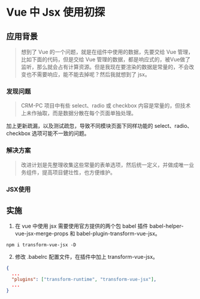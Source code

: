 # Vue 中 Jsx 使用初探

## 应用背景

> 想到了 Vue 的一个问题，就是在组件中使用的数据，先要交给 Vue 管理，比如下面的代码，但是交给 Vue 管理的数据，都是响应式的，被Vue做了监听，那么就会占有计算资源。但是我现在要渲染的数据是常量的，不会改变也不需要响应，能不能去掉呢？然后我就想到了 jsx。

### 发现问题

> CRM-PC 项目中有些 select、radio 或 checkbox 内容是常量的，但技术上未作抽取，而是数据分散在每个页面单独处理。

加上更新疏漏，以及测试疏忽，导致不同模块页面下同样功能的 select、radio、checkbox 选项可能不一致的问题。

### 解决方案

> 改进计划是先整理收集这些常量的表单选项，然后统一定义，并做成唯一业务组件，提高项目健壮性，也方便维护。

### JSX使用

## 实施

1. 在 vue 中使用 jsx 需要使用官方提供的两个包 babel 插件 babel-helper-vue-jsx-merge-props 和 babel-plugin-transform-vue-jsx。

```shell
npm i transform-vue-jsx -D
```

2. 修改 .babelrc 配置文件，在插件中加上 transform-vue-jsx。

```json
{
  ...
  "plugins": ["transform-runtime", "transform-vue-jsx"],
  ...
}
```

